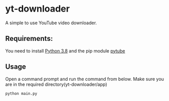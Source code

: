 # yt-downloader
A simple to use YouTube video downloader.

## Requirements:
You need to install [Python 3.8](https://www.python.org/) and the pip module [pytube](https://pypi.org/project/pytube/)


## Usage
Open a command prompt and run the command from below. Make sure you are in the required directory(yt-downloader/app)
```bash
python main.py
```

